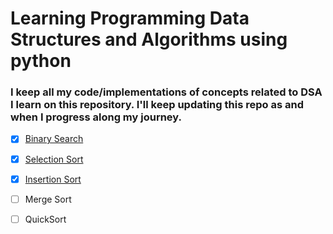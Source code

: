 # Learning Programming Data Structures and Algorithms using python
### I keep all my code/implementations of concepts related to DSA I learn on this repository. I'll keep updating this repo as and when I progress along my journey.

- [x] [Binary Search](./binary_search.py)
- [x] [Selection Sort](./selection_sort.py)
- [x] [Insertion Sort](./insertion_sort.py)
- [ ] Merge Sort
- [ ] QuickSort



